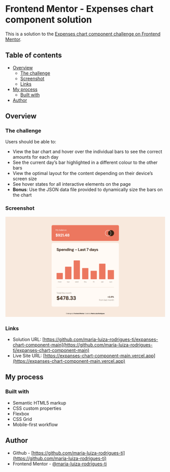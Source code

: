 # Frontend Mentor - Expenses chart component solution

This is a solution to the [Expenses chart component challenge on Frontend Mentor](https://www.frontendmentor.io/challenges/expenses-chart-component-e7yJBUdjwt).

## Table of contents

- [Overview](#overview)
  - [The challenge](#the-challenge)
  - [Screenshot](#screenshot)
  - [Links](#links)
- [My process](#my-process)
  - [Built with](#built-with)
- [Author](#author)

## Overview

### The challenge

Users should be able to:

- View the bar chart and hover over the individual bars to see the correct amounts for each day
- See the current day’s bar highlighted in a different colour to the other bars
- View the optimal layout for the content depending on their device’s screen size
- See hover states for all interactive elements on the page
- **Bonus**: Use the JSON data file provided to dynamically size the bars on the chart

### Screenshot

![](./images/screenshot.png)

### Links

- Solution URL: [https://github.com/maria-luiza-rodrigues-ti/expanses-chart-component-main](https://github.com/maria-luiza-rodrigues-ti/expanses-chart-component-main)
- Live Site URL: [https://expanses-chart-component-main.vercel.app](https://expanses-chart-component-main.vercel.app)

## My process

### Built with

- Semantic HTML5 markup
- CSS custom properties
- Flexbox
- CSS Grid
- Mobile-first workflow

## Author

- Github - [https://github.com/maria-luiza-rodrigues-ti](https://github.com/maria-luiza-rodrigues-ti)
- Frontend Mentor - [@maria-luiza-rodrigues-ti](https://www.frontendmentor.io/profile/maria-luiza-rodrigues-ti)
